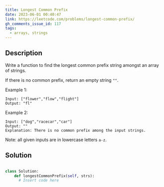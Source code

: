 ```yaml
---
title: Longest Common Prefix
date: 2023-06-01 00:40:47
link: https://leetcode.com/problems/longest-common-prefix/
gh_comments_issue_id: 117
tags: 
  - arrays, strings
---
```


## Description

Write a function to find the longest common prefix string amongst an array of strings.

If there is no common prefix, return an empty string `""`.

Example 1:
```
Input: ["flower","flow","flight"]
Output: "fl"
```

Example 2:
```
Input: ["dog","racecar","car"]
Output: ""
Explanation: There is no common prefix among the input strings.
```

Note: all given inputs are in lowercase letters `a-z`.

## Solution

```python

class Solution:
    def longestCommonPrefix(self, strs):
      # Insert code here
```
